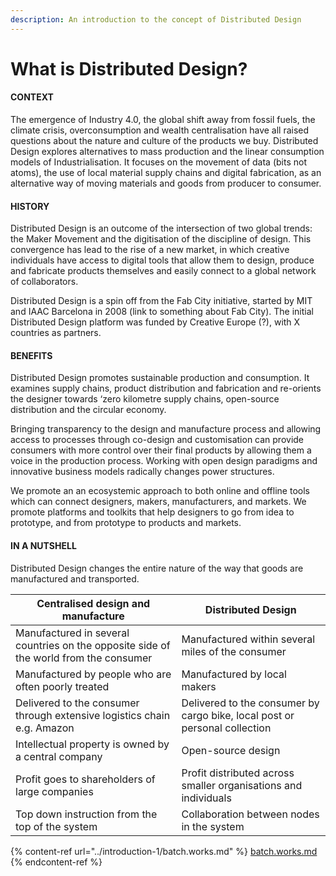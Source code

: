 ```yaml
---
description: An introduction to the concept of Distributed Design
---
```


# What is Distributed Design?

#### CONTEXT

The emergence of Industry 4.0, the global shift away from fossil fuels, the climate crisis, overconsumption and wealth centralisation have all raised questions about the nature and culture of the products we buy. Distributed Design explores alternatives to mass production and the linear consumption models of Industrialisation. It focuses on the movement of data (bits not atoms), the use of local material supply chains and digital fabrication, as an alternative way of moving materials and goods from producer to consumer.&#x20;

#### HISTORY

Distributed Design is an outcome of the intersection of two global trends: the Maker Movement and the digitisation of the discipline of design. This convergence has lead to the rise of a new market, in which creative individuals have access to digital tools that allow them to design, produce and fabricate products themselves and easily connect to a global network of collaborators.&#x20;

Distributed Design is a spin off from the Fab City initiative, started by MIT and IAAC Barcelona in 2008 (link to something about Fab City). The initial Distributed Design platform was funded by Creative Europe (?), with X countries as partners.&#x20;

#### BENEFITS

Distributed Design promotes sustainable production and consumption. It examines supply chains, product distribution and fabrication and re-orients the designer towards ‘zero kilometre supply chains, open-source distribution and the circular economy.

Bringing transparency to the design and manufacture process and allowing access to processes through co-design and customisation can provide consumers with more control over their final products by allowing them a voice in the production process. Working with open design paradigms and innovative business models radically changes power structures.

We promote an an ecosystemic approach to both online and offline tools which can connect designers, makers, manufacturers, and markets. We promote platforms and toolkits that help designers to go from idea to prototype, and from prototype to products and markets.



#### IN A NUTSHELL

Distributed Design changes the entire nature of the way that goods are manufactured and transported.&#x20;

| Centralised design and manufacture                                                    | Distributed Design                                                         |
| ------------------------------------------------------------------------------------- | -------------------------------------------------------------------------- |
| Manufactured in several countries on the opposite side of the world from the consumer | Manufactured within several miles of the consumer                          |
| Manufactured by people who are often poorly treated                                   | Manufactured by local makers                                               |
| Delivered to the consumer through extensive logistics chain e.g. Amazon               | Delivered to the consumer by cargo bike, local post or personal collection |
| Intellectual property is owned by a central company                                   | Open-source design                                                         |
| Profit goes to shareholders of large companies                                        | Profit distributed across smaller organisations and individuals            |
| Top down instruction from the top of the system                                       | Collaboration between nodes in the system                                  |

{% content-ref url="../introduction-1/batch.works.md" %}
[batch.works.md](../introduction-1/batch.works.md)
{% endcontent-ref %}



####
